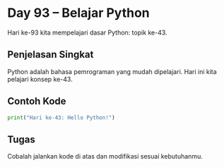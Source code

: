 # Day 93 – Belajar Python

Hari ke-93 kita mempelajari dasar Python: topik ke-43.

## Penjelasan Singkat

Python adalah bahasa pemrograman yang mudah dipelajari. Hari ini kita pelajari konsep ke-43.

## Contoh Kode

```python
print("Hari ke-43: Hello Python!")
```

## Tugas

Cobalah jalankan kode di atas dan modifikasi sesuai kebutuhanmu.
